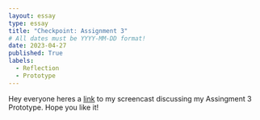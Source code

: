 ```yaml
---
layout: essay
type: essay
title: "Checkpoint: Assignment 3"
# All dates must be YYYY-MM-DD format!
date: 2023-04-27
published: True
labels:
  - Reflection
  - Prototype
---
```


<p>Hey everyone heres a <a href="https://drive.google.com/file/d/15CxJU4DArC7HAxhj6qmTq56-IjWKo1HR/view?usp=sharing">link</a> to my screencast discussing my Assingment 3 Prototype. Hope you like it!</p>